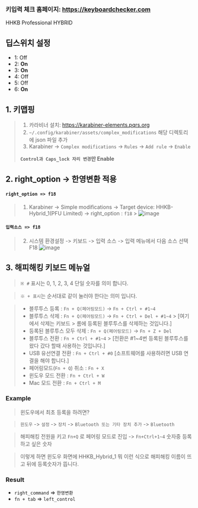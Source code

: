 ### 키입력 체크 홈페이지: https://keyboardchecker.com

HHKB Professional HYBRID

## 딥스위치 설정

- 1: Off
- 2: **On**
- 3: **On**
- 4: Off
- 5: Off
- 6: **On**

## 1. 키맵핑

> 1. 카라비너 설치: https://karabiner-elements.pqrs.org
> 2. `~/.config/karabiner/assets/complex_modifications` 해당 디렉토리에 json 파일 추가
> 3. Karabiner -> `Complex modifications` -> `Rules` -> `Add rule` -> `Enable`
>
> **`Control과 Caps_lock 자리 변경`만 Enable**

## 2. right_option -> 한영변환 적용

#### `right_option => f18`

> 1. Karabiner -> Simple modifications -> Target device: HHKB-Hybrid_1(PFU Limited) -> right_option : `f18` > ![image](https://user-images.githubusercontent.com/77400522/162110910-dad0698a-926d-48db-b663-0ab9a4b26d88.png)

#### `입력소스 => f18`

> 2. 시스템 환경설정 -> 키보드 -> 입력 소스 -> 입력 메뉴에서 다음 소스 선택 F18
>    ![image](https://user-images.githubusercontent.com/77400522/162110930-2df4f35f-07e3-4c99-9403-44144275f993.png)

## 3. 해피해킹 키보드 메뉴얼

> `※ #` 표시는 0, 1, 2, 3, 4 단일 숫자를 의미 합니다.

> `※ + 표시`는 순서대로 같이 눌러야 한다는 의미 입니다.

> - 블루투스 등록 : `Fn + Q(페어링모드)` -> `Fn + Ctrl + #1~4`
> - 블루투스 삭제 : `Fn + Q(페어링모드)` -> `Fn + Ctrl + Del + #1~4` > [여기에서 삭제는 키보드 > 롬에 등록된 블루투스를 삭제하는 것입니다.]
> - 등록된 블루투스 모두 삭제 : `Fn + Q(페어링모드)` -> `Fn + Z + Del`
> - 블루투스 전환 : `Fn + Ctrl + #1~4` > [전환은 #1~4번 등록된 블루투스를 왔다 갔다 할때 사용하는 것입니다.]
> - USB 유선연결 전환 : `Fn + Ctrl + #0` [소프트웨어를 사용하려면 USB 연결을 해야 합니다.]
> - 페어링모드(`Fn + Q`) 취소 : `Fn + X`
> - 윈도우 모드 전환 : `Fn + Ctrl + W`
> - Mac 모드 전환 : `Fn + Ctrl + M`

### Example

> 윈도우에서 최초 등록을 하려면?

> `윈도우` -> `설정` -> `장치` -> `Bluetooth 또는 기타 장치 추가` -> `Bluetooth`

> 해피해킹 전원을 키고 `Fn+Q` 로 페어링 모드로 진입 -> `Fn+Ctrl+1~4` 숫자중 등록하고 싶은 숫자

> 이렇게 하면 윈도우 화면에 HHKB_Hybrid_1 뭐 이런 식으로 해피해킹 이름이 뜨고 뒤에 등록숫자가 뜹니다.

### Result

- `right_command` => `한영변환`
- `fn + tab` => `left_control`
